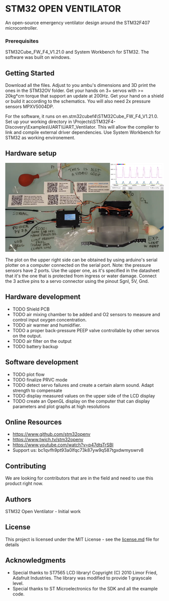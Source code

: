 # STM32 OPEN VENTILATOR

An open-source emergency ventilator design around the STM32F407 microcontroller. 

### Prerequisites

STM32Cube_FW_F4_V1.21.0 and System Workbench for STM32. The software was built on windows.

## Getting Started

Download all the files. Adjust to you ambu's dimensions and 3D print the ones in the STM32OV folder. Get your hands on 3+ servos with >= 20kg*cm torque that support an update at 200Hz. Get your hand on a shield or build it according to the schematics. You will also need 2x pressure sensors MPXV5004DP.

For the software, it runs on en.stm32cubef4\STM32Cube_FW_F4_V1.21.0. Set up your working directory in \Projects\STM32F4-Discovery\Examples\UART\UART_Ventilator. This will allow the compiler to link and compile external driver dependencies. Use System Workbench for STM32 as working environement.

## Hardware setup

![GitHub Logo](/images/ventilator_setup.png)

The plot on the upper right side can be obtained by using arduino's serial plotter on a computer connected on the serial port.
Note: the pressure sensors have 2 ports. Use the upper one, as it's specified in the datasheet that it's the one that is protected from ingress or water damage. Connect the 3 active pins to a servo connector using the pinout Sgnl, 5V, Gnd.

## Hardware development

* TODO Shield PCB
* TODO air mixing chamber to be added and O2 sensors to measure and control input oxygen concentration.
* TODO air warmer and humidifier.
* TODO a proper back-pressure PEEP valve controllable by other servos on the output.
* TODO air filter on the output
* TODO battery backup

## Software development

* TODO plot flow
* TODO finalize PRVC mode
* TODO detect servo failures and create a certain alarm sound. Adapt strength to compensate
* TODO display measured values on the upper side of the LCD display
* TODO create an OpenGL display on the computer that can display parameters and plot graphs at high resolutions

## Online Resources
* https://www.github.com/stm32openv
* https://www.twich.tv/stm32openv
* https://www.youtube.com/watch?v=p47dtsTrSBI
* Support us: bc1qvfh9pt93a0lfqc73k87yw9q587tgxdwmyswrv8

## Contributing

We are looking for contributors that are in the field and need to use this product right now.

## Authors

STM32 Open Ventilator - Initial work

## License

This project is licensed under the MIT License - see the [license.md](license.md) file for details

## Acknowledgments

* Special thanks to ST7565 LCD library! Copyright (C) 2010 Limor Fried, Adafruit Industries. The library was modified to provide 1 grayscale level.
* Special thanks to ST Microelectronics for the SDK and all the example code.

